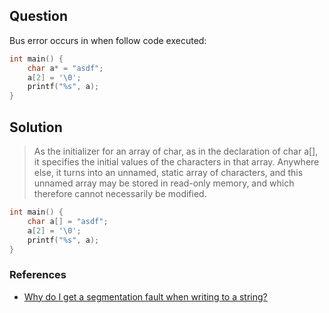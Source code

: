 ## Question

Bus error occurs in when follow code executed:

```c
int main() {
    char a* = "asdf";
    a[2] = '\0';
    printf("%s", a);
}
```

## Solution

> As the initializer for an array of char, as in the declaration of char a[],
> it specifies the initial values of the characters in that array.
> Anywhere else, it turns into an unnamed, static array of characters,
> and this unnamed array may be stored in read-only memory,
> and which therefore cannot necessarily be modified.
 
```c
int main() {
    char a[] = "asdf";
    a[2] = '\0';
    printf("%s", a);
}
```

### References

  * [Why do I get a segmentation fault when writing to a string?](http://stackoverflow.com/questions/164194/why-do-i-get-a-segmentation-fault-when-writing-to-a-string)
